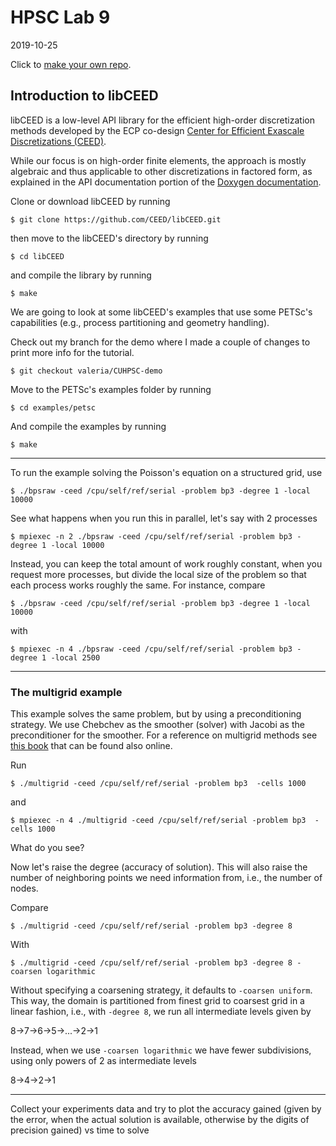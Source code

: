 # HPSC Lab 9
2019-10-25

Click to [make your own repo](https://classroom.github.com/a/vhAnbgHH).

## Introduction to libCEED

libCEED is a low-level API library for the efficient
high-order discretization methods developed by the ECP co-design [Center for
Efficient Exascale Discretizations (CEED)](http://ceed.exascaleproject.org).

While our focus is on high-order finite elements, the approach is mostly
algebraic and thus applicable to other discretizations in factored form, as
explained in the API documentation portion of the [Doxygen documentation](https://codedocs.xyz/CEED/libCEED/md_doc_libCEEDapi.html).

Clone or download libCEED by running

```
$ git clone https://github.com/CEED/libCEED.git
```

then move to the libCEED's directory by running
```
$ cd libCEED
```

and compile the library by running
```
$ make
```


We are going to look at some libCEED's examples that use some PETSc's capabilities 
(e.g., process partitioning and geometry handling).

Check out my branch for the demo where I made a couple of changes to print more info for the tutorial.

```
$ git checkout valeria/CUHPSC-demo
```

Move to the PETSc's examples folder by running
```
$ cd examples/petsc
```

And compile the examples by running 
```
$ make
```


-----

To run the example solving the Poisson's equation on a structured grid, use
```
$ ./bpsraw -ceed /cpu/self/ref/serial -problem bp3 -degree 1 -local 10000

```

See what happens when you run this in parallel, let's say with 2 processes
```
$ mpiexec -n 2 ./bpsraw -ceed /cpu/self/ref/serial -problem bp3 -degree 1 -local 10000

```
Instead, you can keep the total amount of work roughly constant, when you request more processes, 
but divide the local size of the problem so that each process works roughly the same. For instance, compare 
```
$ ./bpsraw -ceed /cpu/self/ref/serial -problem bp3 -degree 1 -local 10000
```

with 

```
$ mpiexec -n 4 ./bpsraw -ceed /cpu/self/ref/serial -problem bp3 -degree 1 -local 2500
```

-----

### The multigrid example
This example solves the same problem, but by using a preconditioning strategy. We use Chebchev as the smoother (solver) 
with Jacobi as the preconditioner for the smoother. For a reference on multigrid methods see [this book](https://epubs.siam.org/doi/book/10.1137/1.9780898719505?mobileUi=0) that can be found also online.

Run

```
$ ./multigrid -ceed /cpu/self/ref/serial -problem bp3  -cells 1000
```
and 

```
$ mpiexec -n 4 ./multigrid -ceed /cpu/self/ref/serial -problem bp3  -cells 1000
```

What do you see? 

Now let's raise the degree (accuracy of solution). 
This will also raise the number of neighboring points we need information from, i.e., the number of nodes.

Compare

```
$ ./multigrid -ceed /cpu/self/ref/serial -problem bp3 -degree 8 
```

With
```
$ ./multigrid -ceed /cpu/self/ref/serial -problem bp3 -degree 8 -coarsen logarithmic
```

Without specifying a coarsening strategy, it defaults to `-coarsen uniform`. 
This way, the domain is partitioned from finest grid to coarsest grid in a linear fashion, i.e.,
with `-degree 8`, we run all intermediate levels given by

8->7->6->5->...->2->1

Instead, when we use `-coarsen logarithmic` we have fewer subdivisions, using only powers of 2 as intermediate levels

8->4->2->1

-----

Collect your experiments data and try to plot the accuracy gained 
(given by the error, when the actual solution is available, otherwise by the digits of precision gained) vs time to solve
